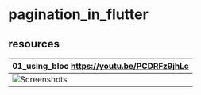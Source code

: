 # pagination_in_flutter
## resources
01_using_bloc https://youtu.be/PCDRFz9jhLc    |
--------------------------------------------- |
![Screenshots](01_using_bloc/Screenshots.gif) |
